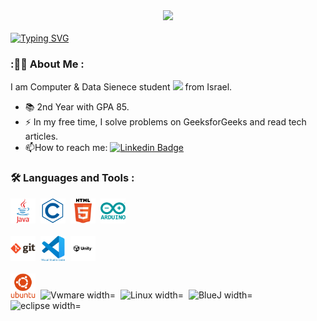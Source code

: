<div id="header" align="center">
  <img src="https://64.media.tumblr.com/0870408ef69639327475f93f665ac490/5c7bd8bcc33b5478-02/s1280x1920/92566a2d5fc5c4d08e40d38fc23280518e40a36c.gifv"/>
</div>




 

  <br>
  <div>
<a href="https://git.io/typing-svg"><img src="https://readme-typing-svg.herokuapp.com?font=Alfa+Slab+One&weight=500&pause=1000&color=346B94&background=D290FF00&width=435&lines=Hey+%F0%9F%91%8B+my+name+is+Boris+;Welcome+to+my+profile+%F0%9F%92%A5+%F0%9F%92%A5+%F0%9F%92%A5" alt="Typing SVG" /></a>
   <div>
 

 ### ::man_technologist: About Me :
I am  Computer & Data Sienece student  <img src="https://media.giphy.com/media/WUlplcMpOCEmTGBtBW/giphy.gif" width="30"> from Israel.
- :books: 2nd Year with GPA  85.
- :zap: In my free time, I solve problems on GeeksforGeeks and read tech articles.
- :mailbox:How to reach me: [![Linkedin Badge](https://img.shields.io/badge/-BorisTeplitskiy-blue?style=flat&logo=Linkedin&logoColor=white)](https://www.linkedin.com/in/boris-teplitskiy-54a490249)

### :hammer_and_wrench: Languages and Tools :
<div>
<img src="https://github.com/devicons/devicon/blob/master/icons/java/java-original-wordmark.svg" title="Java" alt="Java" width="40" height="40"/>&nbsp;
<img src="https://github.com/devicons/devicon/blob/master/icons/c/c-line.svg" title="C" alt="C" width="40" height="40"/>&nbsp;
<img src="https://github.com/devicons/devicon/blob/master/icons/html5/html5-original-wordmark.svg" title="html5" alt="html5" width="40" height="40"/>&nbsp;
<img src="https://github.com/devicons/devicon/blob/master/icons/arduino/arduino-original-wordmark.svg" title="arduino" alt="arduino" width="40" height="40"/>&nbsp;
<div>
 <br>
  
 <div>
<img src="https://github.com/devicons/devicon/blob/master/icons/git/git-original-wordmark.svg" title="git" alt="git" width="40" height="40"/>&nbsp;
<img src="https://github.com/devicons/devicon/blob/master/icons/vscode/vscode-original-wordmark.svg" title="vscode" alt="vscode" width="40" height="40"/>&nbsp;
<img src="https://github.com/devicons/devicon/blob/master/icons/unity/unity-original-wordmark.svg" title="unity" alt="unity width="40" height="40"/>&nbsp;
                                                                                                                                                
<div>
<br>
<div>
<img src="https://github.com/devicons/devicon/blob/master/icons/ubuntu/ubuntu-plain-wordmark.svg" title="ubuntu" alt="ubuntu" width="40" height="40"/>&nbsp;
<img src="https://upload.wikimedia.org/wikipedia/commons/thumb/5/5a/Vmware_workstation_16_icon.svg/800px-Vmware_workstation_16_icon.svg.png" title="Vwmare" alt="Vwmare width="40" height="40"/>&nbsp;
<img src="https://upload.wikimedia.org/wikipedia/commons/thumb/3/35/Tux.svg/800px-Tux.svg.png" title="Linux" alt="Linux width="40" height="40"/>&nbsp;
  <img src="https://images.sftcdn.net/images/t_app-icon-s/p/4b2ef7a8-96da-11e6-a2cf-00163ed833e7/190716152/bluej-ICON.png" title="BlueJ" alt="BlueJ width="40" height="40"/>&nbsp;
   <img src="https://www.eclipse.org/downloads/assets/public/images/logo-eclipse.png" title="eclipse" alt="eclipse width="40" height="40"/>&nbsp; 
   
<div>
        
<br>
 <div align="center">
  <img src="https://komarev.com/ghpvc/?username=borisTL&style=flat-square&color=blue" alt=""/>
 </div> 
                                                                                                                                                 
                                                                                                                                                
                                                                                                                                                  
   
                                                                                                                             
   
                                                                                                                                                
                                                                                                                                                  
                                                                                       
                                                                                                                                                  
